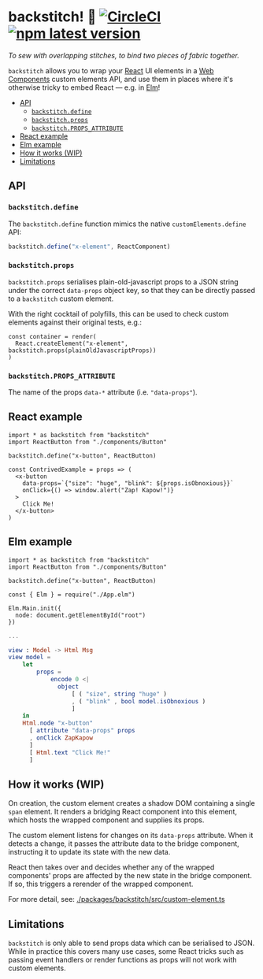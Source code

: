 # backstitch! 🧵 [![CircleCI](https://img.shields.io/circleci/project/github/zioroboco/backstitch/master.svg)](https://circleci.com/gh/zioroboco/backstitch/tree/master) [![npm latest version](https://img.shields.io/npm/v/backstitch/latest.svg)](https://www.npmjs.com/package/backstitch)

_To sew with overlapping stitches, to bind two pieces of fabric together._

`backstitch` allows you to wrap your [React](https://reactjs.org/) UI elements in a [Web Components](https://developer.mozilla.org/en-US/docs/Web/Web_Components) custom elements API, and use them in places where it's otherwise tricky to embed React — e.g. in [Elm](https://elm-lang.org/)!

- [API](#api)
  - [`backstitch.define`](#backstitchdefine)
  - [`backstitch.props`](#backstitchprops)
  - [`backstitch.PROPS_ATTRIBUTE`](#backstitchprops_attribute)
- [React example](#react-example)
- [Elm example](#elm-example)
- [How it works (WIP)](#how-it-works-wip)
- [Limitations](#limitations)

## API

### `backstitch.define`

The `backstitch.define` function mimics the native `customElements.define` API:

```ts
backstitch.define("x-element", ReactComponent)
```

### `backstitch.props`

`backstitch.props` serialises plain-old-javascript props to a JSON string under the correct `data-props` object key, so that they can be directly passed to a `backstitch` custom element.

With the right cocktail of polyfills, this can be used to check custom elements against their original tests, e.g.:

```tsx
const container = render(
  React.createElement("x-element", backstitch.props(plainOldJavascriptProps))
)
```

### `backstitch.PROPS_ATTRIBUTE`

The name of the props `data-*` attribute (i.e. `"data-props"`).

## React example

```tsx
import * as backstitch from "backstitch"
import ReactButton from "./components/Button"

backstitch.define("x-button", ReactButton)

const ContrivedExample = props => (
  <x-button
    data-props=`{"size": "huge", "blink": ${props.isObnoxious}}`
    onClick={() => window.alert("Zap! Kapow!")}
  >
    Click Me!
  </x-button>
)
```

## Elm example

```tsx
import * as backstitch from "backstitch"
import ReactButton from "./components/Button"

backstitch.define("x-button", ReactButton)

const { Elm } = require("./App.elm")

Elm.Main.init({
  node: document.getElementById("root")
})
```

```elm
...

view : Model -> Html Msg
view model =
    let
        props =
            encode 0 <|
              object
                  [ ( "size", string "huge" )
                  , ( "blink" , bool model.isObnoxious )
                  ]
    in
    Html.node "x-button"
      [ attribute "data-props" props
      , onClick ZapKapow
      ]
      [ Html.text "Click Me!"
      ]
```

## How it works (WIP)

On creation, the custom element creates a shadow DOM containing a single `span` element. It renders a bridging React component into this element, which hosts the wrapped component and supplies its props.

The custom element listens for changes on its `data-props` attribute. When it detects a change, it passes the attribute data to the bridge component, instructing it to update its state with the new data.

React then takes over and decides whether any of the wrapped components' props are affected by the new state in the bridge component. If so, this triggers a rerender of the wrapped component.

For more detail, see: [./packages/backstitch/src/custom-element.ts](./packages/backstitch/src/custom-element.ts)

## Limitations

`backstitch` is only able to send props data which can be serialised to JSON. While in practice this covers many use cases, some React tricks such as passing event handlers or render functions as props will not work with custom elements.
